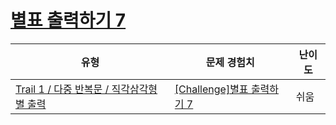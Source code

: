 # [별표 출력하기 7](https://www.codetree.ai/trails/complete/curated-cards/challenge-print-star-7)

|유형|문제 경험치|난이도|
|---|---|---|
|[Trail 1 / 다중 반복문 / 직각삼각형  별 출력](https://www.codetree.ai/trail-info/novice-low/)|[[Challenge]별표 출력하기 7](https://www.codetree.ai/trails/complete/curated-cards/challenge-print-star-7/)|쉬움|

